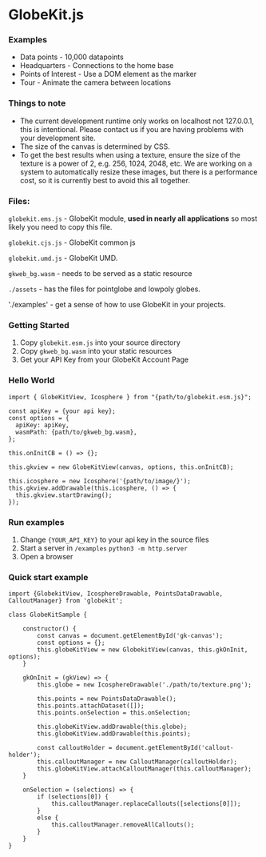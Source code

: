 # GlobeKit.js

### Examples

- Data points - 10,000 datapoints
- Headquarters - Connections to the home base
- Points of Interest - Use a DOM element as the marker
- Tour - Animate the camera between locations

### Things to note

- The current development runtime only works on localhost not 127.0.0.1, this is intentional. Please contact us if you are having problems with your development site.
- The size of the canvas is determined by CSS.
- To get the best results when using a texture, ensure the size of the texture is a power of 2, e.g. 256, 1024, 2048, etc. We are working on a system to automatically resize these images, but there is a performance cost, so it is currently best to avoid this all together.

### Files:

`globekit.ems.js` - GlobeKit module, **used in nearly all applications** so most likely you need to copy this file.

`globekit.cjs.js` - GlobeKit common js

`globekit.umd.js` - GlobeKit UMD.

`gkweb_bg.wasm` - needs to be served as a static resource

`./assets` - has the files for pointglobe and lowpoly globes.

'./examples' - get a sense of how to use GlobeKit in your projects.

### Getting Started

1. Copy `globekit.esm.js` into your source directory
2. Copy `gkweb_bg.wasm` into your static resources
3. Get your API Key from your GlobeKit Account Page

### Hello World

```
import { GlobeKitView, Icosphere } from "{path/to/globekit.esm.js}";

const apiKey = {your api key};
const options = {
  apiKey: apiKey,
  wasmPath: {path/to/gkweb_bg.wasm},
};

this.onInitCB = () => {};

this.gkview = new GlobeKitView(canvas, options, this.onInitCB);

this.icosphere = new Icosphere('{path/to/image/}');
this.gkview.addDrawable(this.icosphere, () => {
  this.gkview.startDrawing();
});
```

### Run examples

1. Change `{YOUR_API_KEY}` to your api key in the source files
2. Start a server in `/examples` `python3 -m http.server`
3. Open a browser

### Quick start example

```
import {GlobekitView, IcosphereDrawable, PointsDataDrawable, CalloutManager} from 'globekit';

class GlobeKitSample {

    constructor() {
        const canvas = document.getElementById('gk-canvas');
        const options = {};
        this.globeKitView = new GlobekitView(canvas, this.gkOnInit, options);
    }

    gkOnInit = (gkView) => {
        this.globe = new IcosphereDrawable('./path/to/texture.png');

        this.points = new PointsDataDrawable();
        this.points.attachDataset([]);
        this.points.onSelection = this.onSelection;

        this.globeKitView.addDrawable(this.globe);
        this.globeKitView.addDrawable(this.points);

        const calloutHolder = document.getElementById('callout-holder');
        this.calloutManager = new CalloutManager(calloutHolder);
        this.globeKitView.attachCalloutManager(this.calloutManager);
    }

    onSelection = (selections) => {
        if (selections[0]) {
            this.calloutManager.replaceCallouts([selections[0]]);
        }
        else {
            this.calloutManager.removeAllCallouts();
        }
    }
}
```
